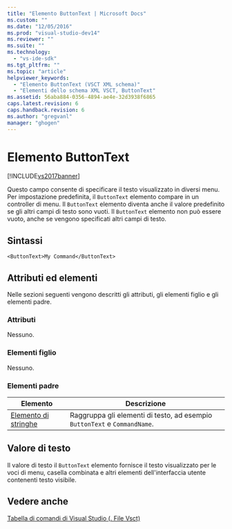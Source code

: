 ```yaml
---
title: "Elemento ButtonText | Microsoft Docs"
ms.custom: ""
ms.date: "12/05/2016"
ms.prod: "visual-studio-dev14"
ms.reviewer: ""
ms.suite: ""
ms.technology: 
  - "vs-ide-sdk"
ms.tgt_pltfrm: ""
ms.topic: "article"
helpviewer_keywords: 
  - "Elemento ButtonText (VSCT XML schema)"
  - "Elementi dello schema XML VSCT, ButtonText"
ms.assetid: 56aba884-0356-4894-ae4e-32d3938f6865
caps.latest.revision: 6
caps.handback.revision: 6
ms.author: "gregvanl"
manager: "ghogen"
---
```

# Elemento ButtonText
[!INCLUDE[vs2017banner](../code-quality/includes/vs2017banner.md)]

Questo campo consente di specificare il testo visualizzato in diversi menu. Per impostazione predefinita, il `ButtonText` elemento compare in un controller di menu. Il `ButtonText` elemento diventa anche il valore predefinito se gli altri campi di testo sono vuoti. Il `ButtonText` elemento non può essere vuoto, anche se vengono specificati altri campi di testo.  
  
## Sintassi  
  
```  
<ButtonText>My Command</ButtonText>  
```  
  
## Attributi ed elementi  
 Nelle sezioni seguenti vengono descritti gli attributi, gli elementi figlio e gli elementi padre.  
  
### Attributi  
 Nessuno.  
  
### Elementi figlio  
 Nessuno.  
  
### Elementi padre  
  
|Elemento|Descrizione|  
|--------------|-----------------|  
|[Elemento di stringhe](../extensibility/strings-element.md)|Raggruppa gli elementi di testo, ad esempio `ButtonText` e `CommandName`.|  
  
## Valore di testo  
 Il valore di testo il `ButtonText` elemento fornisce il testo visualizzato per le voci di menu, casella combinata e altri elementi dell'interfaccia utente contenenti testo visibile.  
  
## Vedere anche  
 [Tabella di comandi di Visual Studio \(. File Vsct\)](../extensibility/internals/visual-studio-command-table-dot-vsct-files.md)